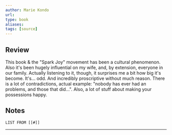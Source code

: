 ```yaml
---
author: Marie Kondo
url: 
type: book
aliases: 
tags: [source]
---
```

## Review
This book & the "Spark Joy" movement has been a cultural phenomenon. Also it's been hugely influential on my wife, and, by extension, everyone in our family. Actually listening to it, though, it surprises me a bit how big it's become. It's... odd. And incredibly proscriptive without much reason. There is a lot of contradictions, actual example: "nobody has ever had an problems, and those that did...". Also, a lot of stuff about making your possessions happy.

## Notes
```dataview
LIST FROM [[#]]
```

---